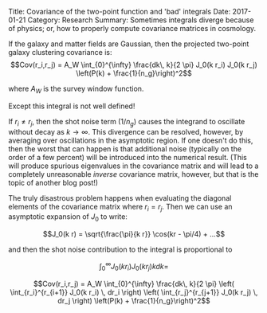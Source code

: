 Title: Covariance of the two-point function and 'bad' integrals
Date: 2017-01-21
Category: Research
Summary: Sometimes integrals diverge because of physics; or, how to properly compute covariance matrices in cosmology.

If the galaxy and matter fields are Gaussian, then the projected two-point galaxy clustering covariance is:
$$Cov(r_i,r_j) = A_W \int_{0}^{\infty} \frac{dk\, k}{2 \pi} J_0(k r_i) J_0(k r_j) \left(P(k) + \frac{1}{n_g}\right)^2$$

where $A_W$ is the survey window function.

Except this integral is not well defined!

If $r_i \ne r_j$, then the shot noise term ($1/n_g$) causes the integrand to oscillate without decay as $k \rightarrow \infty$.  This divergence can be resolved, however, by averaging over oscillations in the asymptotic region.  If one doesn't do this, then the worst that can happen is that additional noise (typically on the order of a few percent) will be introduced into the numerical result. (This will produce spurious eigenvalues in the covariance matrix and will lead to a completely unreasonable *inverse* covariance matrix, however, but that is the topic of another blog post!)

The truly disastrous problem happens when evaluating the diagonal elements of the covariance matrix where $r_i = r_j$.  Then we can use an asymptotic expansion of $J_0$ to write:

$$J_0(k r) = \sqrt{\frac{\pi}{k r}} \cos(kr - \pi/4) + ...$$

and then the shot noise contribution to the integral is proportional to

$$\int_{0}^{\infty} J_0(k r_i) J_0(k r_j) k dk = $$

$$Cov(r_i,r_j) = A_W \int_{0}^{\infty} \frac{dk\, k}{2 \pi} \left( \int_{r_i}^{r_{i+1}} J_0(k r_i) \, dr_i \right) \left( \int_{r_j}^{r_{j+1}} J_0(k r_j) \, dr_j \right) \left(P(k) + \frac{1}{n_g}\right)^2$$




